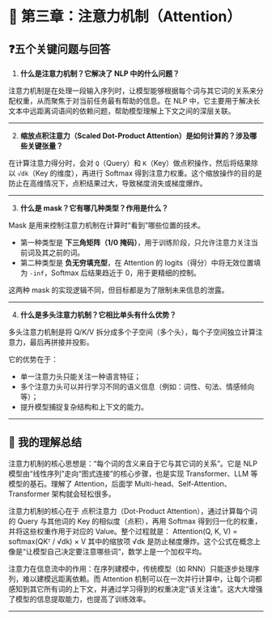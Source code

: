 
# 📘 第三章：注意力机制（Attention）

## ❓五个关键问题与回答

1. **什么是注意力机制？它解决了 NLP 中的什么问题？**

注意力机制是在处理一段输入序列时，让模型能够根据每个词与其它词的关系来分配权重，从而聚焦于对当前任务最有帮助的信息。在 NLP 中，它主要用于解决长文本中远距离词语间的依赖问题，帮助模型理解上下文之间的深层关联。

---

2. **缩放点积注意力（Scaled Dot-Product Attention）是如何计算的？涉及哪些关键张量？**

在计算注意力得分时，会对 `Q`（Query）和 `K`（Key）做点积操作，然后将结果除以 `√dk`（Key 的维度），再进行 Softmax 得到注意力权重。这个缩放操作的目的是防止在高维情况下，点积结果过大，导致梯度消失或梯度爆炸。

---

3. **什么是 mask？它有哪几种类型？作用是什么？**

Mask 是用来控制注意力机制在计算时“看到”哪些位置的技术。

- 第一种类型是 **下三角矩阵（1/0 掩码）**，用于训练阶段，只允许注意力关注当前词及其之前的词。
- 第二种类型是 **负无穷填充型**，在 Attention 的 logits（得分）中将无效位置填为 `-inf`，Softmax 后结果趋近于 0，用于更精细的控制。

这两种 mask 的实现逻辑不同，但目标都是为了限制未来信息的泄露。

---

4. **什么是多头注意力机制？它相比单头有什么优势？**

多头注意力机制是将 Q/K/V 拆分成多个子空间（多个头），每个子空间独立计算注意力，最后再拼接并投影。

它的优势在于：
- 单一注意力头只能关注一种语言特征；
- 多个注意力头可以并行学习不同的语义信息（例如：词性、句法、情感倾向等）；
- 提升模型捕捉复杂结构和上下文的能力。

---



## 🧠 我的理解总结

注意力机制的核心思想是：“每个词的含义来自于它与其它词的关系”。它是 NLP 模型由“线性序列”走向“图式连接”的核心步骤，也是实现 Transformer、LLM 等模型的基石。理解了 Attention，后面学 Multi-head、Self-Attention、Transformer 架构就会轻松很多。

注意力机制的核心在于 点积注意力（Dot-Product Attention），通过计算每个词的 Query 与其他词的 Key 的相似度（点积），再用 Softmax 得到归一化的权重，并将这些权重作用于对应的 Value。整个过程就是：
Attention(Q, K, V) = softmax(QKᵀ / √dk) × V
其中的缩放项 √dk 是防止梯度爆炸。这个公式在概念上像是“让模型自己决定要注意哪些词”，数学上是一个加权平均。

注意力在信息流中的作用：在序列建模中，传统模型（如 RNN）只能逐步处理序列，难以建模远距离依赖。而 Attention 机制可以在一次并行计算中，让每个词都感知到其它所有词的上下文，并通过学习得到的权重决定“该关注谁”。这大大增强了模型的信息提取能力，也提高了训练效率。

---


